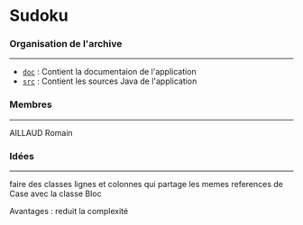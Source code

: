 # Sudoku

### Organisation de l'archive
***
* [`doc`]() : Contient la documentaion de l'application
* [`src`]() : Contient les sources Java de l'application

### Membres
***
AILLAUD Romain





### Idées
***

faire des classes lignes et colonnes qui partage les memes references de Case avec la classe Bloc

Avantages : 
reduit la complexité